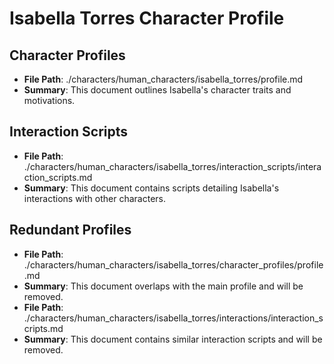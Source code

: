 # Isabella Torres Character Profile

## Character Profiles
- **File Path**: ./characters/human_characters/isabella_torres/profile.md
- **Summary**: This document outlines Isabella's character traits and motivations.

## Interaction Scripts
- **File Path**: ./characters/human_characters/isabella_torres/interaction_scripts/interaction_scripts.md
- **Summary**: This document contains scripts detailing Isabella's interactions with other characters.

## Redundant Profiles
- **File Path**: ./characters/human_characters/isabella_torres/character_profiles/profile.md
- **Summary**: This document overlaps with the main profile and will be removed.
- **File Path**: ./characters/human_characters/isabella_torres/interactions/interaction_scripts.md
- **Summary**: This document contains similar interaction scripts and will be removed.
